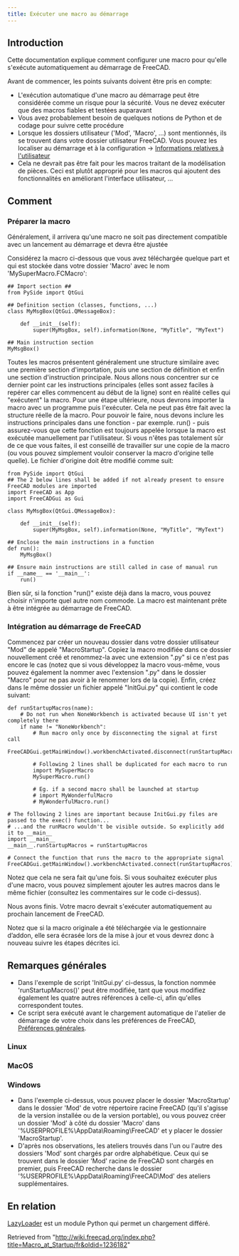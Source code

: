 ```yaml
---
title: Exécuter une macro au démarrage
---
```

## Introduction

Cette documentation explique comment configurer une macro pour qu'elle s'exécute automatiquement au démarrage de FreeCAD.

Avant de commencer, les points suivants doivent être pris en compte:

* L'exécution automatique d'une macro au démarrage peut être considérée comme un risque pour la sécurité. Vous ne devez exécuter que des macros fiables et testées auparavant
* Vous avez probablement besoin de quelques notions de Python et de codage pour suivre cette procédure
* Lorsque les dossiers utilisateur ('Mod', 'Macro', ...) sont mentionnés, ils se trouvent dans votre dossier utilisateur FreeCAD. Vous pouvez les localiser au démarrage et à la configuration → [Informations relatives à l'utilisateur](/Start_up_and_Configuration/fr#Informations_correspondant_.C3.A0_l.27utilisateur "Start up and Configuration/fr")
* Cela ne devrait pas être fait pour les macros traitant de la modélisation de pièces. Ceci est plutôt approprié pour les macros qui ajoutent des fonctionnalités en améliorant l'interface utilisateur, ...

## Comment

### Préparer la macro

Généralement, il arrivera qu'une macro ne soit pas directement compatible avec un lancement au démarrage et devra être ajustée

Considérez la macro ci-dessous que vous avez téléchargée quelque part et qui est stockée dans votre dossier 'Macro' avec le nom 'MySuperMacro.FCMacro':

```
## Import section ##
from PySide import QtGui

## Definition section (classes, functions, ...)
class MyMsgBox(QtGui.QMessageBox):

    def __init__(self):
        super(MyMsgBox, self).information(None, "MyTitle", "MyText")

## Main instruction section
MyMsgBox()

```

Toutes les macros présentent généralement une structure similaire avec une première section d'importation, puis une section de définition et enfin une section d'instruction principale. Nous allons nous concentrer sur ce dernier point car les instructions principales (elles sont assez faciles à repérer car elles commencent au début de la ligne) sont en réalité celles qui "exécutent" la macro. Pour une étape ultérieure, nous devrons importer la macro avec un programme puis l'exécuter. Cela ne peut pas être fait avec la structure réelle de la macro. Pour pouvoir le faire, nous devons inclure les instructions principales dans une fonction - par exemple. run() - puis assurez-vous que cette fonction est toujours appelée lorsque la macro est exécutée manuellement par l'utilisateur. Si vous n'êtes pas totalement sûr de ce que vous faites, il est conseillé de travailler sur une copie de la macro (ou vous pouvez simplement vouloir conserver la macro d'origine telle quelle).
Le fichier d'origine doit être modifié comme suit:

```
from PySide import QtGui
## The 2 below lines shall be added if not already present to ensure FreeCAD modules are imported
import FreeCAD as App
import FreeCADGui as Gui

class MyMsgBox(QtGui.QMessageBox):

    def __init__(self):
        super(MyMsgBox, self).information(None, "MyTitle", "MyText")

## Enclose the main instructions in a function
def run():
    MyMsgBox()

## Ensure main instructions are still called in case of manual run
if __name__ == '__main__':
    run()

```

Bien sûr, si la fonction "run()" existe déjà dans la macro, vous pouvez choisir n'importe quel autre nom commode.
La macro est maintenant prête à être intégrée au démarrage de FreeCAD.

### Intégration au démarrage de FreeCAD

Commencez par créer un nouveau dossier dans votre dossier utilisateur "Mod" de appelé "MacroStartup". Copiez la macro modifiée dans ce dossier nouvellement créé et renommez-la avec une extension ".py" si ce n'est pas encore le cas (notez que si vous développez la macro vous-même, vous pouvez également la nommer avec l'extension ".py" dans le dossier "Macro" pour ne pas avoir à le renommer lors de la copie). Enfin, créez dans le même dossier un fichier appelé "InitGui.py" qui contient le code suivant:

```
def runStartupMacros(name):
    # Do not run when NoneWorkbench is activated because UI isn't yet completely there
    if name != "NoneWorkbench":
        # Run macro only once by disconnecting the signal at first call
        FreeCADGui.getMainWindow().workbenchActivated.disconnect(runStartupMacros)

        # Following 2 lines shall be duplicated for each macro to run
        import MySuperMacro
        MySuperMacro.run()

        # Eg. if a second macro shall be launched at startup
        # import MyWonderfulMacro
        # MyWonderfulMacro.run()

# The following 2 lines are important because InitGui.py files are passed to the exec() function...
# ...and the runMacro wouldn't be visible outside. So explicitly add it to __main__
import __main__
__main__.runStartupMacros = runStartupMacros

# Connect the function that runs the macro to the appropriate signal
FreeCADGui.getMainWindow().workbenchActivated.connect(runStartupMacros)

```

Notez que cela ne sera fait qu'une fois. Si vous souhaitez exécuter plus d'une macro, vous pouvez simplement ajouter les autres macros dans le même fichier (consultez les commentaires sur le code ci-dessus).

Nous avons finis. Votre macro devrait s'exécuter automatiquement au prochain lancement de FreeCAD.

Notez que si la macro originale a été téléchargée via le gestionnaire d’addon, elle sera écrasée lors de la mise à jour et vous devrez donc à nouveau suivre les étapes décrites ici.

## Remarques générales

* Dans l'exemple de script 'InitGui.py' ci-dessus, la fonction nommée 'runStartupMacros()' peut être modifiée, tant que vous modifiez également les quatre autres références à celle-ci, afin qu'elles correspondent toutes.
* Ce script sera exécuté avant le chargement automatique de l'atelier de démarrage de votre choix dans les préférences de FreeCAD, [Préférences générales](/Preferences_Editor/fr#Pr.C3.A9f.C3.A9rences_g.C3.A9n.C3.A9rales "Preferences Editor/fr").

### Linux

### MacOS

### Windows

* Dans l'exemple ci-dessus, vous pouvez placer le dossier 'MacroStartup' dans le dossier 'Mod' de votre répertoire racine FreeCAD (qu'il s'agisse de la version installée ou de la version portable), ou vous pouvez créer un dossier 'Mod' à côté du dossier 'Macro' dans '%USERPROFILE%\AppData\Roaming\FreeCAD\' et y placer le dossier 'MacroStartup'.
* D'après nos observations, les ateliers trouvés dans l'un ou l'autre des dossiers 'Mod' sont chargés par ordre alphabétique. Ceux qui se trouvent dans le dossier 'Mod' racine de FreeCAD sont chargés en premier, puis FreeCAD recherche dans le dossier '%USERPROFILE%\AppData\Roaming\FreeCAD\Mod' des ateliers supplémentaires.

## En relation

[LazyLoader](/Extra_python_modules/fr#LazyLoader "Extra python modules/fr") est un module Python qui permet un chargement différé.

Retrieved from "<http://wiki.freecad.org/index.php?title=Macro_at_Startup/fr&oldid=1236182>"